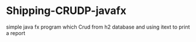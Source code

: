 # Shipping-CRUDP-javafx
simple java fx program which Crud from h2 database and using itext to print a report
